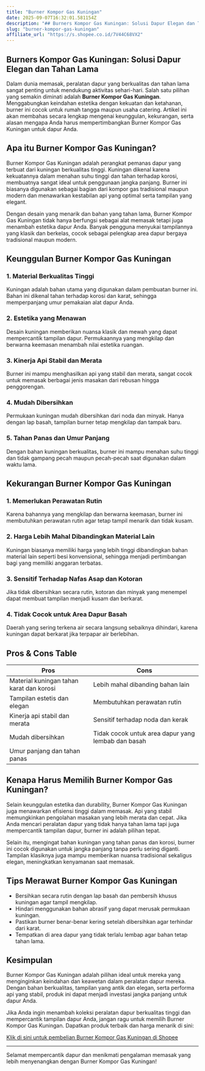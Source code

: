```yaml
---
title: "Burner Kompor Gas Kuningan"
date: 2025-09-07T16:32:01.581154Z
description: "## Burners Kompor Gas Kuningan: Solusi Dapur Elegan dan Tahan Lama..."
slug: "burner-kompor-gas-kuningan"
affiliate_url: "https://s.shopee.co.id/7V44C68VX2"
---
```

## Burners Kompor Gas Kuningan: Solusi Dapur Elegan dan Tahan Lama

Dalam dunia memasak, peralatan dapur yang berkualitas dan tahan lama sangat penting untuk mendukung aktivitas sehari-hari. Salah satu pilihan yang semakin diminati adalah **Burner Kompor Gas Kuningan**. Menggabungkan keindahan estetika dengan kekuatan dan ketahanan, burner ini cocok untuk rumah tangga maupun usaha catering. Artikel ini akan membahas secara lengkap mengenai keunggulan, kekurangan, serta alasan mengapa Anda harus mempertimbangkan Burner Kompor Gas Kuningan untuk dapur Anda.

## Apa itu Burner Kompor Gas Kuningan?

Burner Kompor Gas Kuningan adalah perangkat pemanas dapur yang terbuat dari kuningan berkualitas tinggi. Kuningan dikenal karena kekuatannya dalam menahan suhu tinggi dan tahan terhadap korosi, membuatnya sangat ideal untuk penggunaan jangka panjang. Burner ini biasanya digunakan sebagai bagian dari kompor gas tradisional maupun modern dan menawarkan kestabilan api yang optimal serta tampilan yang elegant.

Dengan desain yang menarik dan bahan yang tahan lama, Burner Kompor Gas Kuningan tidak hanya berfungsi sebagai alat memasak tetapi juga menambah estetika dapur Anda. Banyak pengguna menyukai tampilannya yang klasik dan berkelas, cocok sebagai pelengkap area dapur bergaya tradisional maupun modern.

## Keunggulan Burner Kompor Gas Kuningan

### 1. Material Berkualitas Tinggi
Kuningan adalah bahan utama yang digunakan dalam pembuatan burner ini. Bahan ini dikenal tahan terhadap korosi dan karat, sehingga memperpanjang umur pemakaian alat dapur Anda.

### 2. Estetika yang Menawan
Desain kuningan memberikan nuansa klasik dan mewah yang dapat mempercantik tampilan dapur. Permukaannya yang mengkilap dan berwarna keemasan menambah nilai estetika ruangan.

### 3. Kinerja Api Stabil dan Merata
Burner ini mampu menghasilkan api yang stabil dan merata, sangat cocok untuk memasak berbagai jenis masakan dari rebusan hingga penggorengan.

### 4. Mudah Dibersihkan
Permukaan kuningan mudah dibersihkan dari noda dan minyak. Hanya dengan lap basah, tampilan burner tetap mengkilap dan tampak baru.

### 5. Tahan Panas dan Umur Panjang
Dengan bahan kuningan berkualitas, burner ini mampu menahan suhu tinggi dan tidak gampang pecah maupun pecah-pecah saat digunakan dalam waktu lama.

## Kekurangan Burner Kompor Gas Kuningan

### 1. Memerlukan Perawatan Rutin
Karena bahannya yang mengkilap dan berwarna keemasan, burner ini membutuhkan perawatan rutin agar tetap tampil menarik dan tidak kusam.

### 2. Harga Lebih Mahal Dibandingkan Material Lain
Kuningan biasanya memiliki harga yang lebih tinggi dibandingkan bahan material lain seperti besi konvensional, sehingga menjadi pertimbangan bagi yang memiliki anggaran terbatas.

### 3. Sensitif Terhadap Nafas Asap dan Kotoran
Jika tidak dibersihkan secara rutin, kotoran dan minyak yang menempel dapat membuat tampilan menjadi kusam dan berkarat.

### 4. Tidak Cocok untuk Area Dapur Basah
Daerah yang sering terkena air secara langsung sebaiknya dihindari, karena kuningan dapat berkarat jika terpapar air berlebihan.

## Pros & Cons Table

| **Pros**                                   | **Cons**                                               |
|--------------------------------------------|-------------------------------------------------------|
| Material kuningan tahan karat dan korosi | Lebih mahal dibanding bahan lain                      |
| Tampilan estetis dan elegan             | Membutuhkan perawatan rutin                          |
| Kinerja api stabil dan merata           | Sensitif terhadap noda dan kerak                     |
| Mudah dibersihkan                        | Tidak cocok untuk area dapur yang lembab dan basah  |
| Umur panjang dan tahan panas             |                                          |

## Kenapa Harus Memilih Burner Kompor Gas Kuningan?

Selain keunggulan estetika dan durability, Burner Kompor Gas Kuningan juga menawarkan efisiensi tinggi dalam memasak. Api yang stabil memungkinkan pengolahan masakan yang lebih merata dan cepat. Jika Anda mencari peralatan dapur yang tidak hanya tahan lama tapi juga mempercantik tampilan dapur, burner ini adalah pilihan tepat.

Selain itu, mengingat bahan kuningan yang tahan panas dan korosi, burner ini cocok digunakan untuk jangka panjang tanpa perlu sering diganti. Tampilan klasiknya juga mampu memberikan nuansa tradisional sekaligus elegan, meningkatkan kenyamanan saat memasak.

## Tips Merawat Burner Kompor Gas Kuningan

- Bersihkan secara rutin dengan lap basah dan pembersih khusus kuningan agar tampil mengkilap.
- Hindari menggunakan bahan abrasif yang dapat merusak permukaan kuningan.
- Pastikan burner benar-benar kering setelah dibersihkan agar terhindar dari karat.
- Tempatkan di area dapur yang tidak terlalu lembap agar bahan tetap tahan lama.

## Kesimpulan

Burner Kompor Gas Kuningan adalah pilihan ideal untuk mereka yang menginginkan keindahan dan keawetan dalam peralatan dapur mereka. Dengan bahan berkualitas, tampilan yang antik dan elegan, serta performa api yang stabil, produk ini dapat menjadi investasi jangka panjang untuk dapur Anda.

Jika Anda ingin menambah koleksi peralatan dapur berkualitas tinggi dan mempercantik tampilan dapur Anda, jangan ragu untuk memilih Burner Kompor Gas Kuningan. Dapatkan produk terbaik dan harga menarik di sini:

[Klik di sini untuk pembelian Burner Kompor Gas Kuningan di Shopee](https://s.shopee.co.id/7V44C68VX2)

---

Selamat mempercantik dapur dan menikmati pengalaman memasak yang lebih menyenangkan dengan Burner Kompor Gas Kuningan!
